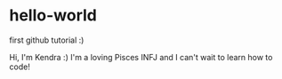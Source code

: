 # hello-world


first github tutorial :)

Hi, I'm Kendra :)
I'm a loving Pisces INFJ and I can't wait to learn how to code!
